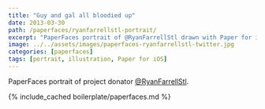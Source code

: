 ```yaml
---
title: "Guy and gal all bloodied up"
date: 2013-03-30
path: /paperfaces/ryanfarrellstl-portrait/
excerpt: "PaperFaces portrait of @RyanFarrellStl drawn with Paper for iOS on an iPad."
image: ../../assets/images/paperfaces-ryanfarrellstl-twitter.jpg
categories: [paperfaces]
tags: [portrait, illustration, Paper for iOS]
---
```


PaperFaces portrait of project donator [@RyanFarrellStl](https://twitter.com/RyanFarrellStl).

{% include_cached boilerplate/paperfaces.md %}
